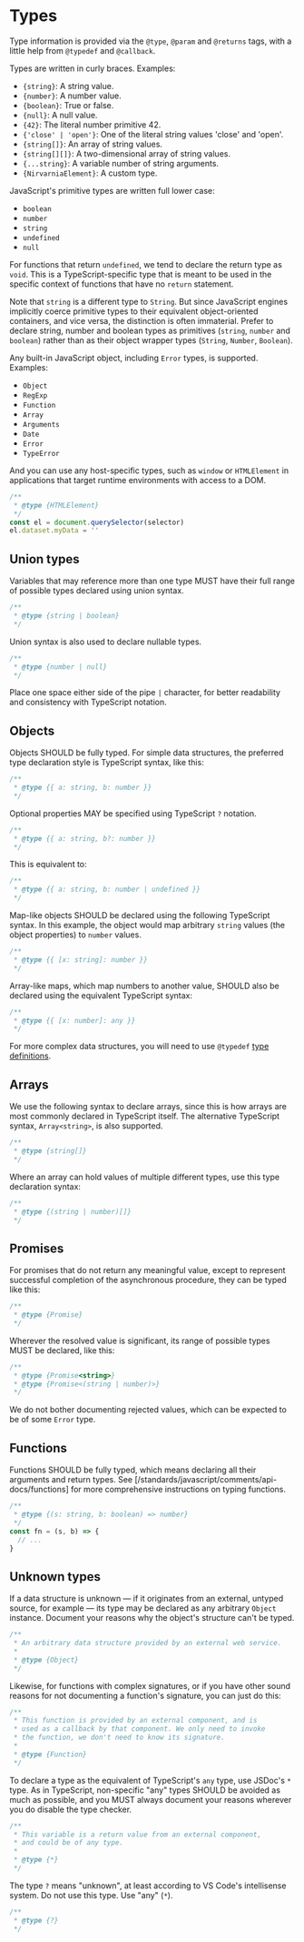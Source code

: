 # Types

Type information is provided via the `@type`, `@param` and `@returns` tags, with a little help from `@typedef` and `@callback`.

Types are written in curly braces. Examples:

- `{string}`: A string value.
- `{number}`: A number value.
- `{boolean}`: True or false.
- `{null}`: A null value.
- `{42}`: The literal number primitive 42.
- `{'close' | 'open'}`: One of the literal string values 'close' and 'open'.
- `{string[]}`: An array of string values.
- `{string[][]}`: A two-dimensional array of string values.
- `{...string}`: A variable number of string arguments.
- `{NirvarniaElement}`: A custom type.

JavaScript's primitive types are written full lower case:

- `boolean`
- `number`
- `string`
- `undefined`
- `null`

For functions that return `undefined`, we tend to declare the return type as `void`. This is a TypeScript-specific type that is meant to be used in the specific context of functions that have no `return` statement.

Note that `string` is a different type to `String`. But since JavaScript engines implicitly coerce primitive types to their equivalent object-oriented containers, and vice versa, the distinction is often immaterial. Prefer to declare string, number and boolean types as primitives (`string`, `number` and `boolean`) rather than as their object wrapper types (`String`, `Number`, `Boolean`).

Any built-in JavaScript object, including `Error` types, is supported. Examples:

- `Object`
- `RegExp`
- `Function`
- `Array`
- `Arguments`
- `Date`
- `Error`
- `TypeError`

And you can use any host-specific types, such as `window` or `HTMLElement` in applications that target runtime environments with access to a DOM.

```js
/** 
 * @type {HTMLElement}
 */
const el = document.querySelector(selector)
el.dataset.myData = ''
```

## Union types

Variables that may reference more than one type MUST have their full range of possible types declared using union syntax.

```js
/** 
 * @type {string | boolean}
 */
```

Union syntax is also used to declare nullable types.

```js
/**
 * @type {number | null}
 */
```

Place one space either side of the pipe `|` character, for better readability and consistency with TypeScript notation.

## Objects

Objects SHOULD be fully typed. For simple data structures, the preferred type declaration style is TypeScript syntax, like this:

```js
/** 
 * @type {{ a: string, b: number }} 
 */
```

Optional properties MAY be specified using TypeScript `?` notation.

```js
/** 
 * @type {{ a: string, b?: number }} 
 */
```

This is equivalent to:

```js
/** 
 * @type {{ a: string, b: number | undefined }} 
 */
```

Map-like objects SHOULD be declared using the following TypeScript syntax. In this example, the object would map arbitrary `string` values (the object properties) to `number` values.

```js
/** 
 * @type {{ [x: string]: number }} 
 */
```

Array-like maps, which map numbers to another value, SHOULD also be declared using the equivalent TypeScript syntax:

```js
/** 
 * @type {{ [x: number]: any }} 
 */
```

For more complex data structures, you will need to use `@typedef` [type definitions](/standards/javascript/comments/api-docs/type-defs).

## Arrays

We use the following syntax to declare arrays, since this is how arrays are most commonly declared in TypeScript itself. The alternative TypeScript syntax, `Array<string>`, is also supported.

```js
/** 
 * @type {string[]} 
 */
```

Where an array can hold values of multiple different types, use this type declaration syntax:

```js
/** 
 * @type {(string | number)[]} 
 */
```

## Promises

For promises that do not return any meaningful value, except to represent successful completion of the asynchronous procedure, they can be typed like this:

```js
/** 
 * @type {Promise}
 */
```

Wherever the resolved value is significant, its range of possible types MUST be declared, like this:

```js
/** 
 * @type {Promise<string>}
 * @type {Promise<(string | number)>} 
 */
```

We do not bother documenting rejected values, which can be expected to be of some `Error` type.

## Functions

Functions SHOULD be fully typed, which means declaring all their arguments and return types. See [/standards/javascript/comments/api-docs/functions] for more comprehensive instructions on typing functions.

```js
/** 
 * @type {(s: string, b: boolean) => number} 
 */
const fn = (s, b) => {
  // ...
}
```

## Unknown types

If a data structure is unknown — if it originates from an external, untyped source, for example — its type may be declared as any arbitrary `Object` instance. Document your reasons why the object's structure can't be typed.

```js
/**
 * An arbitrary data structure provided by an external web service.
 * 
 * @type {Object}
 */
```

Likewise, for functions with complex signatures, or if you have other sound reasons for not documenting a function's signature, you can just do this:

```js
/**
 * This function is provided by an external component, and is
 * used as a callback by that component. We only need to invoke
 * the function, we don't need to know its signature.
 * 
 * @type {Function}
 */
```

To declare a type as the equivalent of TypeScript's `any` type, use JSDoc's `*` type. As in TypeScript, non-specific "any" types SHOULD be avoided as much as possible, and you MUST always document your reasons wherever you do disable the type checker.

```js
/**
 * This variable is a return value from an external component, 
 * and could be of any type.
 * 
 * @type {*}
 */
```

The type `?` means "unknown", at least according to VS Code's intellisense system. Do not use this type. Use "any" (`*`).

```js
/**
 * @type {?}
 */
```

